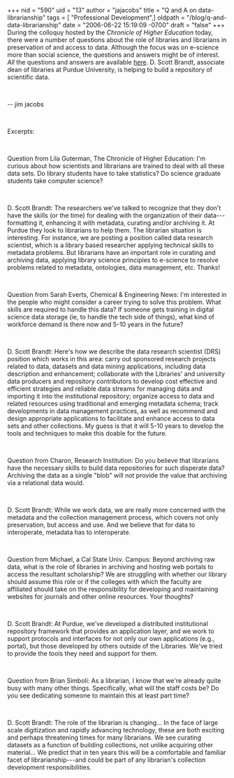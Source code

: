 +++
nid = "590"
uid = "13"
author = "jajacobs"
title = "Q and A on data-librarianship"
tags = [ "Professional Development",]
oldpath = "/blog/q-and-data-librarianship"
date = "2006-06-22 15:19:09 -0700"
draft = "false"
+++
During the colloquy hosted by the *Chronicle of Higher Education* today,
there were a number of questions about the role of libraries and
librarians in preservation of and access to data. Although the focus was
on e-science more than social science, the questions and answers might
be of interest. *All* the questions and answers are available
[here](http://chronicle.com/colloquy/2006/06/data/). D. Scott Brandt,
associate dean of libraries at Purdue University, is helping to build a
repository of scientific data.

 

-- jim jacobs

 

Excerpts:

 

Question from Lila Guterman, The Chronicle of Higher Education: I'm
curious about how scientists and librarians are trained to deal with all
these data sets. Do library students have to take statistics? Do science
graduate students take computer science?

 

D. Scott Brandt: The researchers we've talked to recognize that they
don't have the skills (or the time) for dealing with the organization of
their data---formatting it, enhancing it with metadata, curating and/or
archiving it. At Purdue they look to librarians to help them. The
librarian situation is interesting. For instance, we are posting a
position called data research scientist, which is a library based
researcher applying technical skills to metadata problems. But
librarians have an important role in curating and archiving data,
applying library science principles to e-science to resolve problems
related to metadata, ontologies, data management, etc. Thanks!

 

Question from Sarah Everts, Chemical & Engineering News: I'm interested
in the people who might consider a career trying to solve this problem.
What skills are required to handle this data? If someone gets training
in digital science data storage (ie, to handle the tech side of things),
what kind of workforce demand is there now and 5-10 years in the future?

 

D. Scott Brandt: Here's how we describe the data research scientist
(DRS) position which works in this area: carry out sponsored research
projects related to data, datasets and data mining applications,
including data description and enhancement; collaborate with the
Libraries' and university data producers and repository contributors to
develop cost effective and efficient strategies and reliable data
streams for managing data and importing it into the institutional
repository; organize access to data and related resources using
traditional and emerging metadata schema; track developments in data
management practices, as well as recommend and design appropriate
applications to facilitate and enhance access to data sets and other
collections. My guess is that it will 5-10 years to develop the tools
and techniques to make this doable for the future.

 

Question from Charon, Research Institution: Do you believe that
librarians have the necessary skills to build data repositories for such
disperate data? Archiving the data as a single "blob" will not provide
the value that archiving via a relational data would.

 

D. Scott Brandt: While we work data, we are really more concerned with
the metadata and the collection management process, which covers not
only preservation, but access and use. And we believe that for data to
interoperate, metadata has to interoperate.

 

Question from Michael, a Cal State Univ. Campus: Beyond archiving raw
data, what is the role of libraries in archiving and hosting web portals
to access the resultant scholarship? We are struggling with whether our
library should assume this role or if the colleges with which the
faculty are affiliated should take on the responsibility for developing
and maintaining websites for journals and other online resources. Your
thoughts?

 

D. Scott Brandt: At Purdue, we've developed a distributed institutional
repository framework that provides an application layer, and we work to
support protocols and interfaces for not only our own applications
(e.g., portal), but those developed by others outside of the Libraries.
We've tried to provide the tools they need and support for them.

 

Question from Brian Simboli: As a librarian, I know that we're already
quite busy with many other things. Specifically, what will the staff
costs be? Do you see dedicating someone to maintain this at least part
time?

 

D. Scott Brandt: The role of the librarian is changing... In the face of
large scale digitization and rapidly advancing technology, these are
both exciting and perhaps threatening times for many librarians. We see
curating datasets as a function of building collections, not unlike
acquiring other material... We predict that in ten years this will be a
comfortable and familiar facet of librarianship---and could be part of
any librarian's collection development responsibilities.
